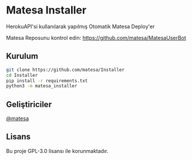 # Matesa Installer
HerokuAPI'si kullanılarak yapılmış Otomatik Matesa Deploy'er

Matesa Reposunu kontrol edin: https://github.com/matesa/MatesaUserBot
## Kurulum
```sh
git clone https://github.com/matesa/Installer
cd Installer
pip install -r requirements.txt
python3 -m matesa_installer
```

## Geliştiriciler
[@matesa](https://t.me/poyraz2103)


## Lisans
Bu proje GPL-3.0 lisansı ile korunmaktadır.
